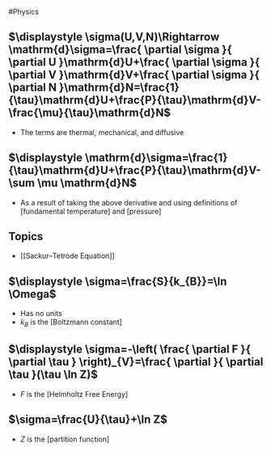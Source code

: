 #Physics 
## $\displaystyle \sigma(U,V,N)\Rightarrow \mathrm{d}\sigma=\frac{ \partial \sigma }{ \partial U }\mathrm{d}U+\frac{ \partial \sigma }{ \partial V }\mathrm{d}V+\frac{ \partial \sigma }{ \partial N }\mathrm{d}N=\frac{1}{\tau}\mathrm{d}U+\frac{P}{\tau}\mathrm{d}V-\frac{\mu}{\tau}\mathrm{d}N$
* The terms are thermal, mechanical, and diffusive
## $\displaystyle \mathrm{d}\sigma=\frac{1}{\tau}\mathrm{d}U+\frac{P}{\tau}\mathrm{d}V-\sum \mu \mathrm{d}N$
* As a result of taking the above derivative and using definitions of [fundamental temperature] and [pressure]
## Topics
* [[Sackur–Tetrode Equation]]
## $\displaystyle \sigma=\frac{S}{k_{B}}=\ln \Omega$
* Has no units
* $\displaystyle k_{B}$ is the [Boltzmann constant]
## $\displaystyle \sigma=-\left( \frac{ \partial F }{ \partial \tau } \right)_{V}=\frac{ \partial  }{ \partial \tau }(\tau \ln Z)$
* $\displaystyle F$ is the [Helmholtz Free Energy]
## $\sigma=\frac{U}{\tau}+\ln Z$
* $\displaystyle Z$ is the [partition function]
